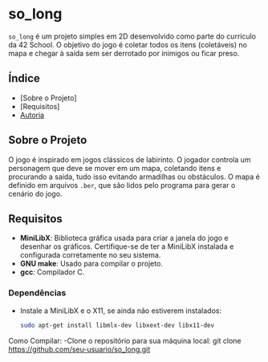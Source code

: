 # so_long

`so_long` é um projeto simples em 2D desenvolvido como parte do currículo da 42 School. O objetivo do jogo é coletar todos os itens (coletáveis) no mapa e chegar à saída sem ser derrotado por inimigos ou ficar preso.

## Índice

- [Sobre o Projeto]
- [Requisitos]
- [Autoria](jmiguel)

## Sobre o Projeto

O jogo é inspirado em jogos clássicos de labirinto. O jogador controla um personagem que deve se mover em um mapa, coletando itens e procurando a saída, tudo isso evitando armadilhas ou obstáculos. O mapa é definido em arquivos `.ber`, que são lidos pelo programa para gerar o cenário do jogo.

## Requisitos

- **MiniLibX**: Biblioteca gráfica usada para criar a janela do jogo e desenhar os gráficos. Certifique-se de ter a MiniLibX instalada e configurada corretamente no seu sistema.
- **GNU make**: Usado para compilar o projeto.
- **gcc**: Compilador C.

### Dependências

- Instale a MiniLibX e o X11, se ainda não estiverem instalados:
  ```bash
  sudo apt-get install libmlx-dev libxext-dev libx11-dev
Como Compilar:
-Clone o repositório para sua máquina local:
    git clone https://github.com/seu-usuario/so_long.git
  

